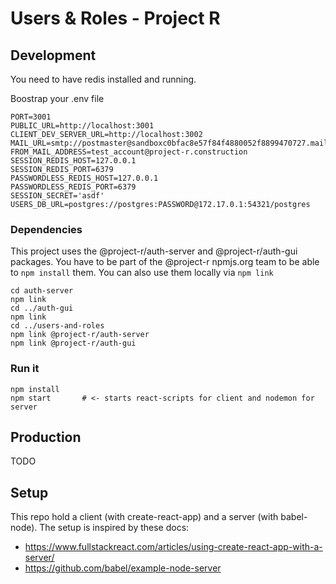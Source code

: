 # Users & Roles - Project R

## Development
You need to have redis installed and running.

Boostrap your .env file
```
PORT=3001
PUBLIC_URL=http://localhost:3001
CLIENT_DEV_SERVER_URL=http://localhost:3002
MAIL_URL=smtp://postmaster@sandboxc0bfac8e57f84f4880052f8899470727.mailgun.org:PASSWORD@smtp.mailgun.org/
FROM_MAIL_ADDRESS=test_account@project-r.construction
SESSION_REDIS_HOST=127.0.0.1
SESSION_REDIS_PORT=6379
PASSWORDLESS_REDIS_HOST=127.0.0.1
PASSWORDLESS_REDIS_PORT=6379
SESSION_SECRET='asdf'
USERS_DB_URL=postgres://postgres:PASSWORD@172.17.0.1:54321/postgres
```

### Dependencies
This project uses the @project-r/auth-server and @project-r/auth-gui packages. You have to be part of the @project-r npmjs.org team to be able to `npm install` them. You can also use them locally via `npm link`
```
cd auth-server
npm link
cd ../auth-gui
npm link
cd ../users-and-roles
npm link @project-r/auth-server
npm link @project-r/auth-gui
```

### Run it
```
npm install
npm start       # <- starts react-scripts for client and nodemon for server
```

## Production
TODO


## Setup
This repo hold a client (with create-react-app) and a server (with babel-node). The setup is inspired by these docs:
- https://www.fullstackreact.com/articles/using-create-react-app-with-a-server/
- https://github.com/babel/example-node-server

